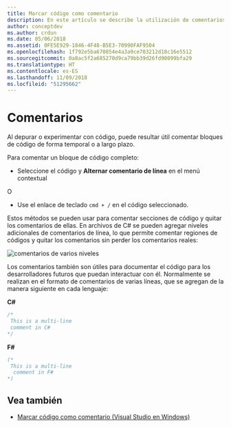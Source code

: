 ```yaml
---
title: Marcar código como comentario
description: En este artículo se describe la utilización de comentarios en el editor de código fuente de Visual Studio para Mac
author: conceptdev
ms.author: crdun
ms.date: 05/06/2018
ms.assetid: 0FE5E929-1846-4F48-B5E3-70990FAF9504
ms.openlocfilehash: 1f792e5ba670854e4a3a9ce703212d18c16e5512
ms.sourcegitcommit: 0a8ac5f2a685270d9ca79bb39d26fd90099bfa29
ms.translationtype: HT
ms.contentlocale: es-ES
ms.lasthandoff: 11/09/2018
ms.locfileid: "51295662"
---
```

# <a name="comments"></a>Comentarios

Al depurar o experimentar con código, puede resultar útil comentar bloques de código de forma temporal o a largo plazo.

Para comentar un bloque de código completo:

* Seleccione el código y **Alternar comentario de línea** en el menú contextual

O

* Use el enlace de teclado `cmd + /` en el código seleccionado.

Estos métodos se pueden usar para comentar secciones de código y quitar los comentarios de ellas. En archivos de C# se pueden agregar niveles adicionales de comentarios de línea, lo que permite comentar regiones de códigos y quitar los comentarios sin perder los comentarios reales:

![comentarios de varios niveles](media/source-editor-image8.png)

Los comentarios también son útiles para documentar el código para los desarrolladores futuros que puedan interactuar con él. Normalmente se realizan en el formato de comentarios de varias líneas, que se agregan de la manera siguiente en cada lenguaje:

**C#**

```csharp
/*
 This is a multi-line
 comment in C#
*/
```

**F#**

```fsharp
(*
 This is a multi-line
  comment in F#
*)
```

## <a name="see-also"></a>Vea también

- [Marcar código como comentario (Visual Studio en Windows)](/visualstudio/ide/quickstart-editor#comment-out-code)